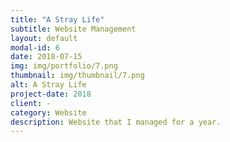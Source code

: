 ```yaml
---
title: "A Stray Life"
subtitle: Website Management
layout: default
modal-id: 6
date: 2018-07-15
img: img/portfolio/7.png
thumbnail: img/thumbnail/7.png
alt: A Stray Life
project-date: 2018
client: -
category: Website
description: Website that I managed for a year.
---
```

